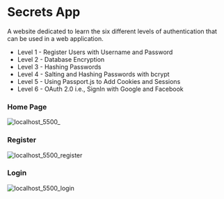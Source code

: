 # Secrets App
A website dedicated to learn the six different levels of authentication that can be used in a web application.
- Level 1 - Register Users with Username and Password
- Level 2 - Database Encryption
- Level 3 - Hashing Passwords
- Level 4 - Salting and Hashing Passwords with bcrypt
- Level 5 - Using Passport.js to Add Cookies and Sessions
- Level 6 - OAuth 2.0 i.e., SignIn with Google and Facebook
### Home Page
![localhost_5500_](https://user-images.githubusercontent.com/65327192/165310654-fa0a574a-81de-4bac-b01f-e4030bf32a93.png)
### Register
![localhost_5500_register](https://user-images.githubusercontent.com/65327192/165310805-fd300d72-5b64-4896-afc5-172a276e826c.png)

### Login
![localhost_5500_login](https://user-images.githubusercontent.com/65327192/165310950-e696df00-e240-4e31-97c4-dce4ce024023.png)

